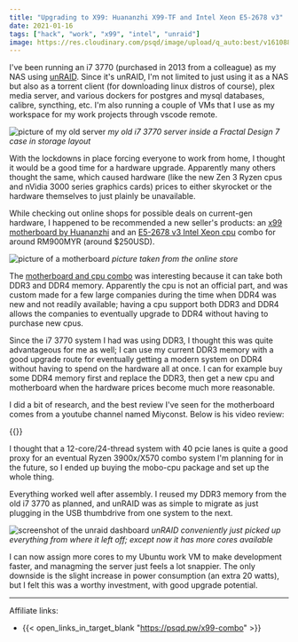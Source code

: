 ```yaml
---
title: "Upgrading to X99: Huananzhi X99-TF and Intel Xeon E5-2678 v3"
date: 2021-01-16
tags: ["hack", "work", "x99", "intel", "unraid"]
image: https://res.cloudinary.com/psqd/image/upload/q_auto:best/v1610881129/hackworkplay/IMG_20210109_183441.jpg
---
```

I've been running an i7 3770 (purchased in 2013 from a colleague) as my NAS using [unRAID](https://unraid.net/). Since it's unRAID, I'm not limited to just using it as a NAS but also as a torrent client (for downloading linux distros of course), plex media server, and various dockers for postgres and mysql databases, calibre, syncthing, etc. I'm also running a couple of VMs that I use as my workspace for my work projects through vscode remote.

<!--more-->

![picture of my old server](https://res.cloudinary.com/psqd/image/upload/q_auto:best/v1610882372/IMG_20201205_161905.jpg)
*my old i7 3770 server inside a Fractal Design 7 case in storage layout*

With the lockdowns in place forcing everyone to work from home, I thought it would be a good time for a hardware upgrade. Apparently many others thought the same, which caused hardware (like the new Zen 3 Ryzen cpus and nVidia 3000 series graphics cards) prices to either skyrocket or the hardware themselves to just plainly be unavailable.

While checking out online shops for possible deals on current-gen hardware, I happened to be recommended a new seller's products: an [x99 motherboard by Huananzhi](http://www.huananzhi.com/html/1/184/185/362.html#drivers) and an [E5-2678 v3 Intel Xeon cpu](https://www.cpu-world.com/CPUs/Xeon/Intel-Xeon%20E5-2678%20v3.html) combo for around RM900MYR (around $250USD).

![picture of a motherboard](https://res.cloudinary.com/psqd/image/upload/v1610883758/Hd65682309cbb469b8f53e654d2062d6c6.webp)
*picture taken from the online store*

The [motherboard and cpu combo](https://psqd.pw/x99-combo) was interesting because it can take both DDR3 and DDR4 memory. Apparently the cpu is not an official part, and was custom made for a few large companies during the time when DDR4 was new and not readily available; having a cpu support both DDR3 and DDR4 allows the companies to eventually upgrade to DDR4 without having to purchase new cpus.

Since the i7 3770 system I had was using DDR3, I thought this was quite advantageous for me as well; I can use my current DDR3 memory with a good upgrade route for eventually getting a modern system on DDR4 without having to spend on the hardware all at once. I can for example buy some DDR4 memory first and replace the DDR3, then get a new cpu and motherboard when the hardware prices become much more reasonable.

I did a bit of research, and the best review I've seen for the motherboard comes from a youtube channel named Miyconst. Below is his video review:

{{<youtube ctuOXMLATW4>}}

I thought that a 12-core/24-thread system with 40 pcie lanes is quite a good proxy for an eventual Ryzen 3900x/X570 combo system I'm planning for in the future, so I ended up buying the mobo-cpu package and set up the whole thing.

Everything worked well after assembly. I reused my DDR3 memory from the old i7 3770 as planned, and unRAID was as simple to migrate as just plugging in the USB thumbdrive from one system to the next.

![screenshot of the unraid dashboard](https://res.cloudinary.com/psqd/image/upload/q_auto:best/v1610882719/Screenshot_2021-01-03_at_1.22.45_AM.png)
*unRAID conveniently just picked up everything from where it left off; except now it has more cores available*

I can now assign more cores to my Ubuntu work VM to make development faster, and managming the server just feels a lot snappier. The only downside is the slight increase in power consumption (an extra 20 watts), but I felt this was a worthy investment, with good upgrade potential.

-----

Affiliate links:

* {{< open_links_in_target_blank "https://psqd.pw/x99-combo" >}}

